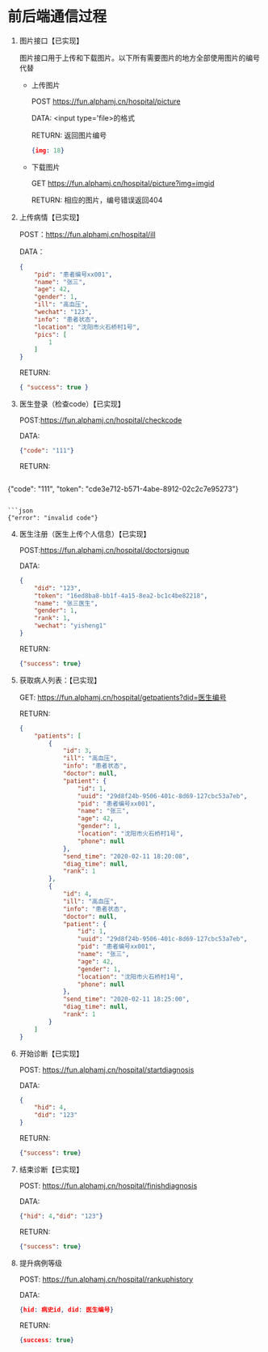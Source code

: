# 前后端通信过程

1. 图片接口【已实现】

   图片接口用于上传和下载图片。以下所有需要图片的地方全部使用图片的编号代替

   + 上传图片

     POST https://fun.alphamj.cn/hospital/picture
   
     DATA: <input type='file>的格式

     RETURN: 返回图片编号
   
     ```json 
     {img: 18}
     ```
   
   + 下载图片
   
     GET https://fun.alphamj.cn/hospital/picture?img=imgid
   
     RETURN: 相应的图片，编号错误返回404
   
2. 上传病情【已实现】

   POST：https://fun.alphamj.cn/hospital/ill

   DATA：

   ```json
   {
       "pid": "患者编号xx001",
       "name": "张三",
       "age": 42,
       "gender": 1,
       "ill": "高血压",
       "wechat": "123",
       "info": "患者状态",
       "location": "沈阳市火石桥村1号",
       "pics": [
           1
       ]
   }
   ```

   RETURN:

   ```json
   { "success": true }
   ```

5. 医生登录（检查code）【已实现】

   POST:https://fun.alphamj.cn/hospital/checkcode

   DATA:

   ```json
   {"code": "111"}
   ```

   RETURN:

   ```json
{"code": "111", "token": "cde3e712-b571-4abe-8912-02c2c7e95273"}
   ```
   
   ```json
{"error": "invalid code"}
   ```

4. 医生注册（医生上传个人信息）【已实现】

   POST:https://fun.alphamj.cn/hospital/doctorsignup

   DATA:

   ```json
   {
       "did": "123",
       "token": "16ed8ba8-bb1f-4a15-8ea2-bc1c4be82218",
       "name": "张三医生",
       "gender": 1,
       "rank": 1,
       "wechat": "yisheng1"
   }
   ```

   RETURN: 

   ```json
   {"success": true}
   ```

5. 获取病人列表：【已实现】

   GET: https://fun.alphamj.cn/hospital/getpatients?did=医生编号

   RETURN:

   ```json
   {
       "patients": [
           {
               "id": 3,
               "ill": "高血压",
               "info": "患者状态",
               "doctor": null,
               "patient": {
                   "id": 1,
                   "uuid": "29d8f24b-9506-401c-8d69-127cbc53a7eb",
                   "pid": "患者编号xx001",
                   "name": "张三",
                   "age": 42,
                   "gender": 1,
                   "location": "沈阳市火石桥村1号",
                   "phone": null
               },
               "send_time": "2020-02-11 18:20:08",
               "diag_time": null,
               "rank": 1
           },
           {
               "id": 4,
               "ill": "高血压",
               "info": "患者状态",
               "doctor": null,
               "patient": {
                   "id": 1,
                   "uuid": "29d8f24b-9506-401c-8d69-127cbc53a7eb",
                   "pid": "患者编号xx001",
                   "name": "张三",
                   "age": 42,
                   "gender": 1,
                   "location": "沈阳市火石桥村1号",
                   "phone": null
               },
               "send_time": "2020-02-11 18:25:00",
               "diag_time": null,
               "rank": 1
           }
       ]
   }
   ```

6. 开始诊断【已实现】

   POST: https://fun.alphamj.cn/hospital/startdiagnosis

   DATA: 

   ```json
   {
       "hid": 4,
       "did": "123"
   }
   ```

   RETURN:

   ```json
   {"success": true}
   ```

7. 结束诊断【已实现】

   POST: https://fun.alphamj.cn/hospital/finishdiagnosis

   DATA: 

   ```json
   {"hid": 4,"did": "123"}
   ```

   RETURN:

   ```json
   {"success": true}
   ```

10. 提升病例等级

    POST: https://fun.alphamj.cn/hospital/rankuphistory

    DATA: 

    ```json
    {hid: 病史id, did: 医生编号}
    ```

    RETURN:

    ```json
    {success: true}
    ```
